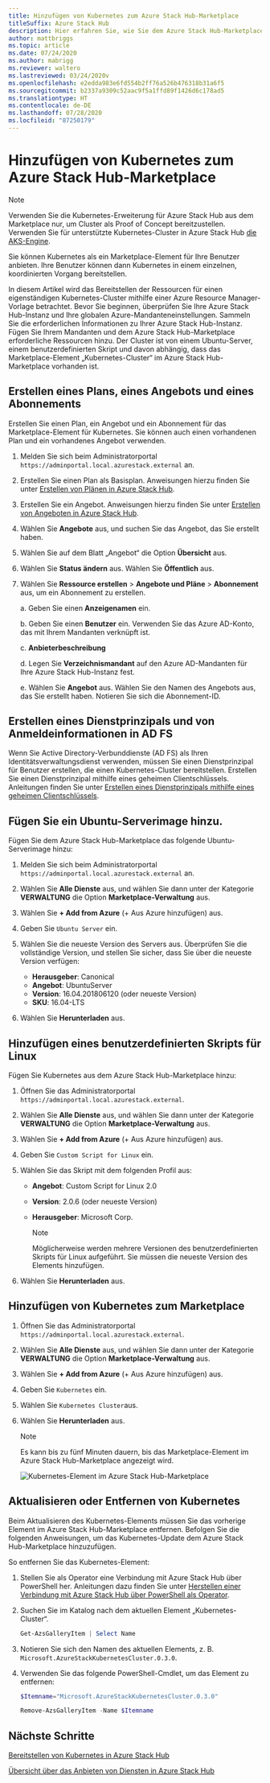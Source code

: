 ```yaml
---
title: Hinzufügen von Kubernetes zum Azure Stack Hub-Marketplace
titleSuffix: Azure Stack Hub
description: Hier erfahren Sie, wie Sie dem Azure Stack Hub-Marketplace Kubernetes hinzufügen.
author: mattbriggs
ms.topic: article
ms.date: 07/24/2020
ms.author: mabrigg
ms.reviewer: waltero
ms.lastreviewed: 03/24/2020v
ms.openlocfilehash: e2edda983e6fd554b2ff76a526b476318b31a6f5
ms.sourcegitcommit: b2337a9309c52aac9f5a1ffd89f1426d6c178ad5
ms.translationtype: HT
ms.contentlocale: de-DE
ms.lasthandoff: 07/28/2020
ms.locfileid: "87250179"
---
```

# <a name="add-kubernetes-to-azure-stack-hub-marketplace"></a>Hinzufügen von Kubernetes zum Azure Stack Hub-Marketplace

> [!note]  
> Verwenden Sie die Kubernetes-Erweiterung für Azure Stack Hub aus dem Marketplace nur, um Cluster als Proof of Concept bereitzustellen. Verwenden Sie für unterstützte Kubernetes-Cluster in Azure Stack Hub [die AKS-Engine](azure-stack-aks-engine.md).

Sie können Kubernetes als ein Marketplace-Element für Ihre Benutzer anbieten. Ihre Benutzer können dann Kubernetes in einem einzelnen, koordinierten Vorgang bereitstellen.

In diesem Artikel wird das Bereitstellen der Ressourcen für einen eigenständigen Kubernetes-Cluster mithilfe einer Azure Resource Manager-Vorlage betrachtet. Bevor Sie beginnen, überprüfen Sie Ihre Azure Stack Hub-Instanz und Ihre globalen Azure-Mandanteneinstellungen. Sammeln Sie die erforderlichen Informationen zu Ihrer Azure Stack Hub-Instanz. Fügen Sie Ihrem Mandanten und dem Azure Stack Hub-Marketplace erforderliche Ressourcen hinzu. Der Cluster ist von einem Ubuntu-Server, einem benutzerdefinierten Skript und davon abhängig, dass das Marketplace-Element „Kubernetes-Cluster“ im Azure Stack Hub-Marketplace vorhanden ist.

## <a name="create-a-plan-an-offer-and-a-subscription"></a>Erstellen eines Plans, eines Angebots und eines Abonnements

Erstellen Sie einen Plan, ein Angebot und ein Abonnement für das Marketplace-Element für Kubernetes. Sie können auch einen vorhandenen Plan und ein vorhandenes Angebot verwenden.

1. Melden Sie sich beim Administratorportal `https://adminportal.local.azurestack.external` an.

1. Erstellen Sie einen Plan als Basisplan. Anweisungen hierzu finden Sie unter [Erstellen von Plänen in Azure Stack Hub](azure-stack-create-plan.md).

1. Erstellen Sie ein Angebot. Anweisungen hierzu finden Sie unter [Erstellen von Angeboten in Azure Stack Hub](azure-stack-create-offer.md).

1. Wählen Sie **Angebote** aus, und suchen Sie das Angebot, das Sie erstellt haben.

1. Wählen Sie auf dem Blatt „Angebot“ die Option **Übersicht** aus.

1. Wählen Sie **Status ändern** aus. Wählen Sie **Öffentlich** aus.

1. Wählen Sie **Ressource erstellen** > **Angebote und Pläne** > **Abonnement** aus, um ein Abonnement zu erstellen.

    a. Geben Sie einen **Anzeigenamen** ein.

    b. Geben Sie einen **Benutzer** ein. Verwenden Sie das Azure AD-Konto, das mit Ihrem Mandanten verknüpft ist.

    c. **Anbieterbeschreibung**

    d. Legen Sie **Verzeichnismandant** auf den Azure AD-Mandanten für Ihre Azure Stack Hub-Instanz fest. 

    e. Wählen Sie **Angebot** aus. Wählen Sie den Namen des Angebots aus, das Sie erstellt haben. Notieren Sie sich die Abonnement-ID.

## <a name="create-a-service-principal-and-credentials-in-ad-fs"></a>Erstellen eines Dienstprinzipals und von Anmeldeinformationen in AD FS

Wenn Sie Active Directory-Verbunddienste (AD FS) als Ihren Identitätsverwaltungsdienst verwenden, müssen Sie einen Dienstprinzipal für Benutzer erstellen, die einen Kubernetes-Cluster bereitstellen. Erstellen Sie einen Dienstprinzipal mithilfe eines geheimen Clientschlüssels. Anleitungen finden Sie unter [Erstellen eines Dienstprinzipals mithilfe eines geheimen Clientschlüssels](azure-stack-create-service-principals.md#create-a-service-principal-that-uses-client-secret-credentials).

## <a name="add-an-ubuntu-server-image"></a>Fügen Sie ein Ubuntu-Serverimage hinzu.

Fügen Sie dem Azure Stack Hub-Marketplace das folgende Ubuntu-Serverimage hinzu:

1. Melden Sie sich beim Administratorportal `https://adminportal.local.azurestack.external` an.

1. Wählen Sie **Alle Dienste** aus, und wählen Sie dann unter der Kategorie **VERWALTUNG** die Option **Marketplace-Verwaltung** aus.

1. Wählen Sie **+ Add from Azure** (+ Aus Azure hinzufügen) aus.

1. Geben Sie `Ubuntu Server` ein.

1. Wählen Sie die neueste Version des Servers aus. Überprüfen Sie die vollständige Version, und stellen Sie sicher, dass Sie über die neueste Version verfügen:
    - **Herausgeber**: Canonical
    - **Angebot**: UbuntuServer
    - **Version**: 16.04.201806120 (oder neueste Version)
    - **SKU**: 16.04-LTS

1. Wählen Sie **Herunterladen** aus.

## <a name="add-a-custom-script-for-linux"></a>Hinzufügen eines benutzerdefinierten Skripts für Linux

Fügen Sie Kubernetes aus dem Azure Stack Hub-Marketplace hinzu:

1. Öffnen Sie das Administratorportal `https://adminportal.local.azurestack.external`.

1. Wählen Sie **Alle Dienste** aus, und wählen Sie dann unter der Kategorie **VERWALTUNG** die Option **Marketplace-Verwaltung** aus.

1. Wählen Sie **+ Add from Azure** (+ Aus Azure hinzufügen) aus.

1. Geben Sie `Custom Script for Linux` ein.

1. Wählen Sie das Skript mit dem folgenden Profil aus:
   - **Angebot**: Custom Script for Linux 2.0
   - **Version**: 2.0.6 (oder neueste Version)
   - **Herausgeber**: Microsoft Corp.

     > [!Note]  
     > Möglicherweise werden mehrere Versionen des benutzerdefinierten Skripts für Linux aufgeführt. Sie müssen die neueste Version des Elements hinzufügen.

1. Wählen Sie **Herunterladen** aus.

## <a name="add-kubernetes-to-the-marketplace"></a>Hinzufügen von Kubernetes zum Marketplace

1. Öffnen Sie das Administratorportal `https://adminportal.local.azurestack.external`.

1. Wählen Sie **Alle Dienste** aus, und wählen Sie dann unter der Kategorie **VERWALTUNG** die Option **Marketplace-Verwaltung** aus.

1. Wählen Sie **+ Add from Azure** (+ Aus Azure hinzufügen) aus.

1. Geben Sie `Kubernetes` ein.

1. Wählen Sie `Kubernetes Cluster`aus.

1. Wählen Sie **Herunterladen** aus.

    > [!note]  
    > Es kann bis zu fünf Minuten dauern, bis das Marketplace-Element im Azure Stack Hub-Marketplace angezeigt wird.

    ![Kubernetes-Element im Azure Stack Hub-Marketplace](../user/media/azure-stack-solution-template-kubernetes-deploy/marketplaceitem.png)

## <a name="update-or-remove-the-kubernetes"></a>Aktualisieren oder Entfernen von Kubernetes

Beim Aktualisieren des Kubernetes-Elements müssen Sie das vorherige Element im Azure Stack Hub-Marketplace entfernen. Befolgen Sie die folgenden Anweisungen, um das Kubernetes-Update dem Azure Stack Hub-Marketplace hinzuzufügen.

So entfernen Sie das Kubernetes-Element:

1. Stellen Sie als Operator eine Verbindung mit Azure Stack Hub über PowerShell her. Anleitungen dazu finden Sie unter [Herstellen einer Verbindung mit Azure Stack Hub über PowerShell als Operator](azure-stack-powershell-configure-admin.md).

2. Suchen Sie im Katalog nach dem aktuellen Element „Kubernetes-Cluster“.

    ```powershell  
    Get-AzsGalleryItem | Select Name
    ```
    
3. Notieren Sie sich den Namen des aktuellen Elements, z. B. `Microsoft.AzureStackKubernetesCluster.0.3.0`.

4. Verwenden Sie das folgende PowerShell-Cmdlet, um das Element zu entfernen:

    ```powershell  
    $Itemname="Microsoft.AzureStackKubernetesCluster.0.3.0"

    Remove-AzsGalleryItem -Name $Itemname
    ```

## <a name="next-steps"></a>Nächste Schritte

[Bereitstellen von Kubernetes in Azure Stack Hub](../user/azure-stack-solution-template-kubernetes-deploy.md)

[Übersicht über das Anbieten von Diensten in Azure Stack Hub](service-plan-offer-subscription-overview.md)
